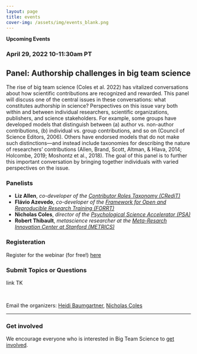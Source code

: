 ```yaml
---
layout: page
title: events
cover-img: /assets/img/events_blank.png
---
```



**Upcoming Events**
<br>

### April 29, 2022 10-11:30am PT
## Panel: Authorship challenges in big team science

The rise of big team science (Coles et al. 2022) has vitalized conversations about how scientific contributions are recognized and rewarded. This panel will discuss one of the central issues in these conversations: what constitutes authorship in science? Perspectives on this issue vary both within and between individual researchers, scientific organizations, publishers, and science stakeholders. For example, some groups have developed models that distinguish between (a) author vs. non-author contributions, (b) individual vs. group contributions, and so on (Council of Science Editors, 2006). Others have endorsed models that do not make such distinctions—and instead include taxonomies for describing the nature of researchers’ contributions (Allen, Brand, Scott, Altman, & Hlava, 2014; Holcombe, 2019; Moshontz et al., 2018). The goal of this panel is to further this important conversation by bringing together individuals with varied perspectives on the issue.

### Panelists 
* **Liz Allen**,  *co-developer of the [Contributor Roles Taxonomy (CRediT)](https://casrai.org/credit/)*
* **Flávio Azevedo**,  *co-developer of the [Framework for Open and Reproducible Research Training (FORRT)](https://forrt.org)*
* **Nicholas Coles**, *director of the [Psychological Science Accelerator (PSA)](https://psysciacc.org/)*
* **Robert Thibault**, *metascience researcher at the [Meta-Resarch Innovation Center at Stanford (METRICS)](https://metrics.stanford.edu/)*


### Registeration

Register for the webinar (for free!) [here](https://stanford.zoom.us/webinar/register/WN_ulIv4RL6ReKuSo4vf90a8g)


### Submit Topics or Questions

link TK

<br>

Email the organizers: [Heidi Baumgartner](mailto:heidib@stanford.edu), [Nicholas Coles](ncoles@stanford.edu) 

***

<!---
**Past Events**

***
--->



### Get involved
We encourage everyone who is interested in Big Team Science to [get involved]({{site.baseurl}}/get_involved/).


